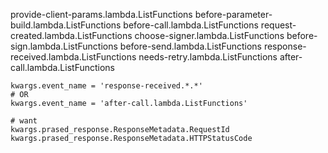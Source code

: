 

provide-client-params.lambda.ListFunctions
before-parameter-build.lambda.ListFunctions
before-call.lambda.ListFunctions
request-created.lambda.ListFunctions
choose-signer.lambda.ListFunctions
before-sign.lambda.ListFunctions
before-send.lambda.ListFunctions
response-received.lambda.ListFunctions
needs-retry.lambda.ListFunctions
after-call.lambda.ListFunctions


```
kwargs.event_name = 'response-received.*.*'
# OR
kwargs.event_name = 'after-call.lambda.ListFunctions'

# want
kwargs.prased_response.ResponseMetadata.RequestId
kwargs.prased_response.ResponseMetadata.HTTPStatusCode


```

